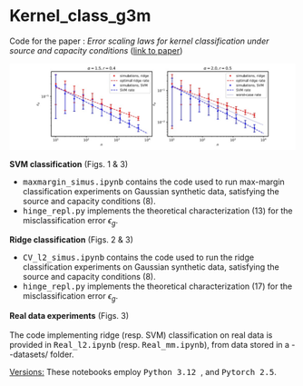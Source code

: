 # Kernel_class_g3m

Code for the paper : <i>Error scaling laws for kernel classification under source and capacity conditions</i> (<a href="https://iopscience.iop.org/article/10.1088/2632-2153/acf041/meta">link to paper</a>)

<p align="center"><img src="figures/scaling_laws.jpg" alt="illus" width="600"/></center></p>

<b>SVM classification</b> (Figs. 1 & 3)
- <tt>maxmargin_simus.ipynb</tt> contains the code used to run max-margin classification experiments on Gaussian synthetic data, satisfying the source and capacity conditions (8).
- <tt>hinge_repl.py</tt> implements the theoretical characterization (13) for the misclassification error $\epsilon_g$.

<b>Ridge classification</b> (Figs. 2 & 3)
- <tt>CV_l2_simus.ipynb</tt> contains the code used to run the ridge classification experiments on Gaussian synthetic data, satisfying the source and capacity conditions (8).
- <tt>hinge_repl.py</tt> implements the theoretical characterization (17) for the misclassification error $\epsilon_g$.

<b>Real data experiments</b> (Figs. 3)<br><br>
The code implementing ridge (resp. SVM) classification on real data is provided in <tt>Real_l2.ipynb</tt> (resp. <tt>Real_mm.ipynb</tt>), from data stored in a --datasets/ folder.


<u> Versions:</u> These notebooks employ <tt>Python 3.12 </tt>, and <tt>Pytorch 2.5</tt>.
